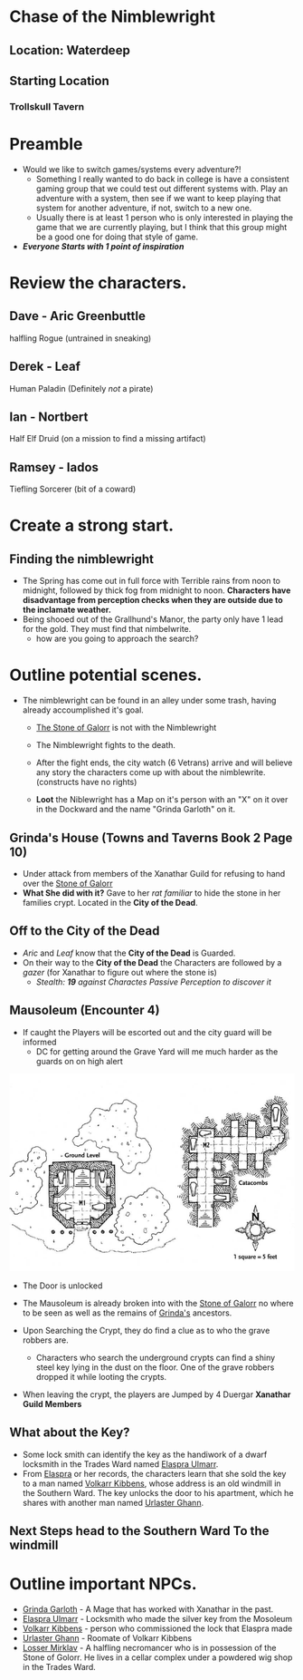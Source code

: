 # Chase of the Nimblewright

## Location: Waterdeep

## **Starting Location**
### Trollskull Tavern

# Preamble
* Would we like to switch games/systems every adventure?!
    * Something I really wanted to do back in college is have a consistent gaming group that we could test out different systems with. Play an adventure with a system, then see if we want to keep playing that system for another adventure, if not, switch to a new one.
    * Usually there is at least 1 person who is only interested in playing the game that we are currently playing, but I think that this group might be a good one for doing that style of game.
* ***Everyone Starts with 1 point of inspiration***
 
# Review the characters.
## Dave - Aric Greenbuttle
halfling Rogue (untrained in sneaking)
## Derek - Leaf
Human Paladin (Definitely _not_ a pirate)
## Ian - Nortbert
Half Elf Druid (on a mission to find a missing artifact)
## Ramsey - Iados
Tiefling Sorcerer (bit of a coward)

# Create a strong start.
## Finding the nimblewright
* The Spring has come out in full force with Terrible rains from noon to midnight, followed by thick fog from midnight to noon. **Characters have disadvantage from perception checks when they are outside due to the inclamate weather.** 
* Being shooed out of the Grallhund's Manor, the party only have 1 lead for the gold. They must find that nimbelwrite.
    * how are you going to approach the search?

# Outline potential scenes. 
* The nimblewright can be found in an alley under some trash, having already accoumplished it's goal.
    * [The Stone of Galorr](Objects/stone-of-golorr.md) is not with the Nimblewright
    * The Nimblewright fights to the death.
    * After the fight ends, the city watch (6 Vetrans) arrive and will believe any story the characters come up with about the nimblewrite. (constructs have no rights)

    * **Loot** the Niblewright has a Map on it's person with an "X" on it over in the Dockward and the name "Grinda Garloth" on it.

## Grinda's House (Towns and Taverns Book 2 Page 10)
* Under attack from members of the Xanathar Guild for refusing to hand over the [Stone of Galorr](Objects/stone-of-golorr.md)
* **What She did with it?** Gave to her *rat familiar* to hide the stone in her families crypt. Located in the **City of the Dead**.

## Off to the **City of the Dead**
* *Aric* and *Leaf* know that the **City of the Dead** is Guarded. 
* On their way to the **City of the Dead** the Characters are followed by a *gazer* (for Xanathar to figure out where the stone is) 
    * *Stealth: **19** against Charactes Passive Perception to discover it*

## Mausoleum (Encounter 4)
* If caught the Players will be escorted out and the city guard will be informed
    * DC for getting around the Grave Yard will me much harder as the guards on on high alert

![Mausoeum](assets/Mausoleum-DM.jpg)
* The Door is unlocked

* The Mausoleum is already broken into with the [Stone of Galorr](Objects/stone-of-golorr.md) no where to be seen as well as the remains of [Grinda's](NPCs/grinda-garloth.md) ancestors.
* Upon Searching the Crypt, they do find a clue as to who the grave robbers are.
    * Characters who search the underground crypts can find a shiny steel key lying in the dust on the floor. One of the grave robbers dropped it while looting the crypts.
* When leaving the crypt, the players are Jumped by 4 Duergar **Xanathar Guild Members**


## What about the Key?
* Some lock smith can identify the key as the handiwork of a dwarf locksmith in the Trades Ward named [Elaspra Ulmarr](../Waterdeep-Dragonheist/NPCs/elaspra-ulmarr.md). 
* From [Elaspra](NPCs/elaspra-ulmarr.md) or her records, the characters learn that she sold the key to a man named [Volkarr Kibbens](NPCs/volkarr-kibbens.md), whose address is an old windmill in the Southern Ward. The key unlocks the door to his apartment, which he shares with another man named [Urlaster Ghann](NPCs/urlaster-ghann).

## Next Steps head to the Southern Ward To the windmill

# Outline important NPCs.
* [Grinda Garloth](NPCs/grinda-garloth.md) - A Mage that has worked with Xanathar in the past.
* [Elaspra Ulmarr](../Waterdeep-Dragonheist/NPCs/elaspra-ulmarr.md) - Locksmith who made the silver key from the Mosoleum
* [Volkarr Kibbens](NPCs/volkarr-kibbens.md) - person who commissioned the lock that Elaspra made
* [Urlaster Ghann](NPCs/urlaster-ghann.md) - Roomate of Volkarr Kibbens
* [Losser Mirklav](NPCs/losser-mirklav.md) - A halfling necromancer who is in possession of the Stone of Golorr. He lives in a cellar complex under a powdered wig shop in the Trades Ward.
